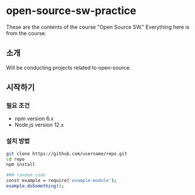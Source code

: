 # open-source-sw-practice

These are the contents of the course "Open Source SW." Everything here is from the course.

## 소개

Will be conducting projects related to open-source.

## 시작하기

### 필요 조건
- npm version 6.x
- Node.js version 12.x

### 설치 방법
```bash
git clone https://github.com/username/repo.git
cd repo
npm install

### random code
const example = require('example-module');
example.doSomething();